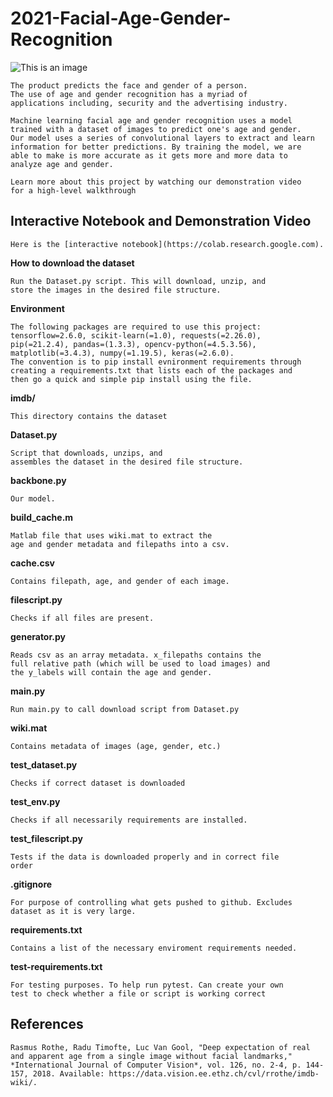 # 2021-Facial-Age-Gender-Recognition

![This is an image](https://camo.githubusercontent.com/e3136e24e49cce35cb1fa1213b38fa8feaadaf992851044b883581975ee1aa99/68747470733a2f2f687561686f6e6774752e6d652f6c6f676f2d62616e6e65722d464952452d434f4d4c2e706e67)

    The product predicts the face and gender of a person.
    The use of age and gender recognition has a myriad of
    applications including, security and the advertising industry.

    Machine learning facial age and gender recognition uses a model
    trained with a dataset of images to predict one's age and gender.
    Our model uses a series of convolutional layers to extract and learn
    information for better predictions. By training the model, we are
    able to make is more accurate as it gets more and more data to
    analyze age and gender. 

    Learn more about this project by watching our demonstration video
    for a high-level walkthrough 

## Interactive Notebook and Demonstration Video
    Here is the [interactive notebook](https://colab.research.google.com).

**How to download the dataset**

    Run the Dataset.py script. This will download, unzip, and
    store the images in the desired file structure.

**Environment**

    The following packages are required to use this project: 
    tensorflow=2.6.0, scikit-learn(=1.0), requests(=2.26.0),
    pip(=21.2.4), pandas=(1.3.3), opencv-python(=4.5.3.56),
    matplotlib(=3.4.3), numpy(=1.19.5), keras(=2.6.0).
    The convention is to pip install evnironment requirements through
    creating a requirements.txt that lists each of the packages and
    then go a quick and simple pip install using the file.

**imdb/**

    This directory contains the dataset

**Dataset.py**

    Script that downloads, unzips, and
    assembles the dataset in the desired file structure.

**backbone.py**

    Our model.

**build_cache.m**

    Matlab file that uses wiki.mat to extract the
    age and gender metadata and filepaths into a csv.

**cache.csv**

    Contains filepath, age, and gender of each image.

**filescript.py**

    Checks if all files are present.

**generator.py**

    Reads csv as an array metadata. x_filepaths contains the
    full relative path (which will be used to load images) and
    the y_labels will contain the age and gender.

**main.py**

    Run main.py to call download script from Dataset.py

**wiki.mat**

    Contains metadata of images (age, gender, etc.)

**test_dataset.py**

    Checks if correct dataset is downloaded 

**test_env.py**

    Checks if all necessarily requirements are installed.

**test_filescript.py**

    Tests if the data is downloaded properly and in correct file
    order

**.gitignore**

    For purpose of controlling what gets pushed to github. Excludes
    dataset as it is very large.

**requirements.txt**

    Contains a list of the necessary enviroment requirements needed.

**test-requirements.txt**

    For testing purposes. To help run pytest. Can create your own
    test to check whether a file or script is working correct

## References

    Rasmus Rothe, Radu Timofte, Luc Van Gool, "Deep expectation of real and apparent age from a single image without facial landmarks," *International Journal of Computer Vision*, vol. 126, no. 2-4, p. 144-157, 2018. Available: https://data.vision.ee.ethz.ch/cvl/rrothe/imdb-wiki/.